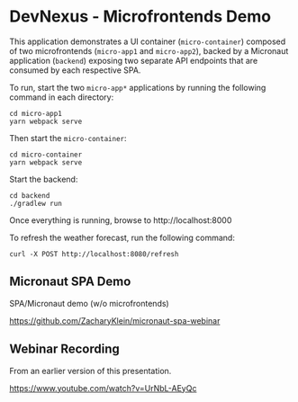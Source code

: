 # DevNexus - Microfrontends Demo

This application demonstrates a UI container (`micro-container`) composed of two microfrontends (`micro-app1` and `micro-app2`), backed by a Micronaut application (`backend`) exposing two separate API endpoints that are consumed by each respective SPA. 

To run, start the two `micro-app*` applications by running the following command in each directory:

```
cd micro-app1
yarn webpack serve
```

Then start the `micro-container`:


```
cd micro-container
yarn webpack serve
```

Start the backend:

```
cd backend
./gradlew run
```

Once everything is running, browse to http://localhost:8000

To refresh the weather forecast, run the following command:

```
curl -X POST http://localhost:8080/refresh
```

## Micronaut SPA Demo

SPA/Micronaut demo (w/o microfrontends)

https://github.com/ZacharyKlein/micronaut-spa-webinar

## Webinar Recording

From an earlier version of this presentation.

https://www.youtube.com/watch?v=UrNbL-AEyQc
